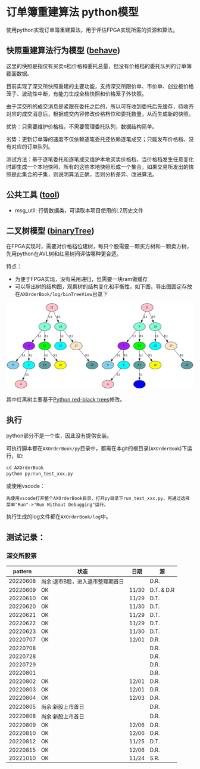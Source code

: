 # 订单簿重建算法 python模型

使用python实现订单簿重建算法，用于评估FPGA实现所需的资源和算法。

## 快照重建算法行为模型 ([behave](behave/axob.py))

这里的快照是指仅有买卖n档价格和委托总量，但没有价格档的委托队列的订单簿截面数据。

目前实现了深交所快照重建的主要功能，支持深交所限价单、市价单、创业板价格笼子、波动性中断，有能力生成全档快照和价格笼子外快照。

由于深交所的成交消息是紧跟在委托之后的，所以可在收到委托后先缓存，待收齐对应的成交消息后，根据成交内容修改价格档位和委托数量，从而生成新的快照。

优势：只需要维护价格档，不需要管理委托队列，数据结构简单。

劣势：更新订单簿的速度不仅依赖逐笔委托还依赖逐笔成交；只能发布价格档、没有对应的订单队列。

测试方法：基于逐笔委托和逐笔成交维护本地买卖价格档，当价格档发生任意变化时即生成一个本地快照，所有的这些本地快照形成一个集合，如果交易所发出的快照是此集合的子集，则说明算法正确，否则分析差异、改进算法。

## 公共工具 ([tool](tool))

* msg_util: 行情数据类，可读取本项目使用的L2历史文件

## 二叉树模型 ([binaryTree](binaryTree))

在FPGA实现时，需要对价格档位建树，每只个股需要一颗买方树和一颗卖方树，先用python在AVL树和红黑树间评估哪种更合适。

特点：
  * 为便于FPGA实现，没有采用递归，但需要一块ram做缓存
  * 可以导出树的结构图，观察树的结构变化和平衡性，如下图，导出图固定存放在```AXOrderBook/log/binTreeView```目录下

![AVL](../doc/pic/AVLTree_view.png)

其中红黑树主要基于[Python red-black trees](https://github.com/emilydolson/python-red-black-trees)修改。

## 执行

python部分不是一个库，因此没有提供安装。

可执行脚本都在```AXOrderBook/py```目录中，都需在本git的根目录(```AXOrderBook```)下运行，如:

```s
cd AXOrderBook
python py/run_test_xxx.py
```

或使用vscode：

```t
先使用vscode打开整个AXOrderBook目录，打开py目录下run_test_xxx.py，再通过选择菜单"Run"->"Run Without Debugging"运行。
```

执行生成的log文件都在```AXOrderBook/log```中。

## 测试记录：

### 深交所股票

pattern|状态|日期|源
--|--|--|--
20220608| 尚余:退市B股，进入退市整理期首日 |  | D.R.
20220609| OK | 11/30 | D.T. & D.R
20220610| OK | 11/29 | D.T.
20220620| OK | 11/30 | D.T.
20220621| OK | 11/29 | D.T.
20220622| OK | 11/29 | D.T.
20220623| OK | 11/30 | D.T.
20220707| OK | 12/01 | D.R.
20220708|    |       | D.R.
20220728|    |       | D.R.
20220729|    |       | D.R.
20220801|    |       | D.R.
20220802| OK | 12/01 | D.R.
20220803| OK | 12/01 | D.R.
20220804| OK | 12/03 | D.R.
20220805| 尚余:新股上市首日 |       | D.R.
20220808| 尚余:新股上市首日 |       | D.R.
20220809| OK | 12/06 | D.R.
20220810| OK | 12/06 | D.R.
20220812| OK | 11/25 | D.T.
20220815| OK | 12/06 | D.R.
20221010| OK | 11/24 | S.R.
